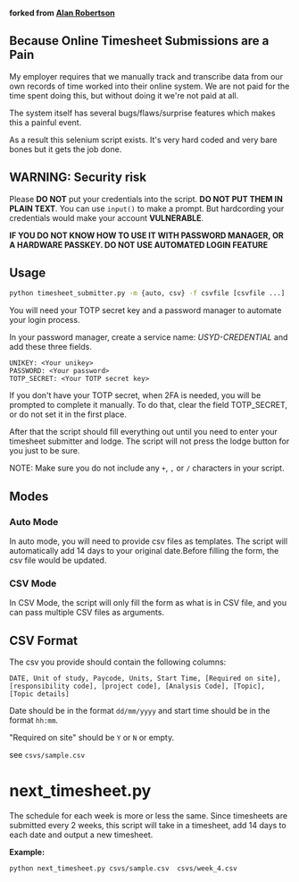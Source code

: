 **forked from [Alan Robertson](https://github.com/Alan-Robertson/usyd_timesheet_automation)**

## Because Online Timesheet Submissions are a Pain

My employer requires that we manually track and transcribe data from our own records of time worked into their online system. We are not paid for the time spent doing this, but without doing it we're not paid at all.

The system itself has several bugs/flaws/surprise features which makes this a painful event.

As a result this selenium script exists. It's very hard coded and very bare bones but it gets the job done.

## WARNING: Security risk ##

Please **DO NOT** put your credentials into the script. **DO NOT PUT THEM IN PLAIN TEXT**.
You can use `input()` to make a prompt. But hardcording your credentials would make your account **VULNERABLE**.

**IF YOU DO NOT KNOW HOW TO USE IT WITH PASSWORD MANAGER, OR A HARDWARE PASSKEY. DO NOT USE AUTOMATED LOGIN FEATURE**

## Usage ##

```bash
python timesheet_submitter.py -m {auto, csv} -f csvfile [csvfile ...]
```

You will need your TOTP secret key and a password manager to automate your login process.

In your password manager, create a service name: *USYD-CREDENTIAL* and add these three fields.
```
UNIKEY: <Your unikey>
PASSWORD: <Your password>
TOTP_SECRET: <Your TOTP secret key>
```

If you don't have your TOTP secret, when 2FA is needed, you will be prompted to complete it manually. To do that, clear the field TOTP_SECRET, or do not set it in the first place.

After that the script should fill everything out until you need to enter your timesheet submitter and lodge. The script will not press the lodge button for you just to be sure.

NOTE: Make sure you do not include any `+`, `,` or `/` characters in your script.

## Modes ##

### Auto Mode ###
In auto mode, you will need to provide csv files as templates. The script will automatically add 14 days to your original date.Before filling the form, the csv file would be updated.

### CSV Mode ###
In CSV Mode, the script will only fill the form as what is in CSV file, and you can pass multiple CSV files as arguments.

## CSV Format ##

The csv you provide should contain the following columns:

```
DATE, Unit of study, Paycode, Units, Start Time, [Required on site], [responsibility code], [project code], [Analysis Code], [Topic], [Topic details]
```

Date should be in the format `dd/mm/yyyy` and start time should be in the format `hh:mm`.

"Required on site" should be `Y` or `N` or empty.

see `csvs/sample.csv`

# next_timesheet.py
The schedule for each week is more or less the same.
Since timesheets are submitted every 2 weeks, this script will take in a timesheet,
add 14 days to each date and output a new timesheet.

**Example:**

```bash
python next_timesheet.py csvs/sample.csv  csvs/week_4.csv
```
